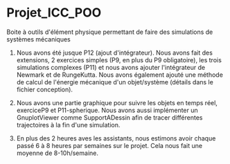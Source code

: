 # Projet_ICC_POO
Boite à outils d'élément physique permettant de faire des simulations de systèmes mécaniques

1. Nous avons été jusque P12 (ajout d'intégrateur). Nous avons fait des extensions, 2 exercices simples (P9, en plus du P9 obligatoire), les trois 
simulations complexes (P11) et nous avons ajouter l'intégrateur de Newmark et de RungeKutta. Nous avons également ajouté une
méthode de calcul de l'énergie mécanique d'un objet/système (détails dans le fichier conception).

2. Nous avons une partie graphique pour suivre les objets en temps réel, exerciceP9 et P11-spherique. Nous avons aussi implémenter un GnuplotViewer
comme SupportADessin afin de tracer différentes trajectoires à la fin d'une simulation.

3. En plus des 2 heures aves les assistants, nous estimons avoir chaque passé 6 à 8 heures par semaines sur le projet. Cela
nous fait une moyenne de 8-10h/semaine.